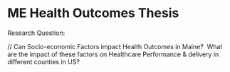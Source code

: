 # ME Health Outcomes Thesis

Research Question: 

//
Can Socio-economic Factors impact Health Outcomes in Maine? ​
What are the impact of these factors on Healthcare Performance & delivery in different counties in US?

​
